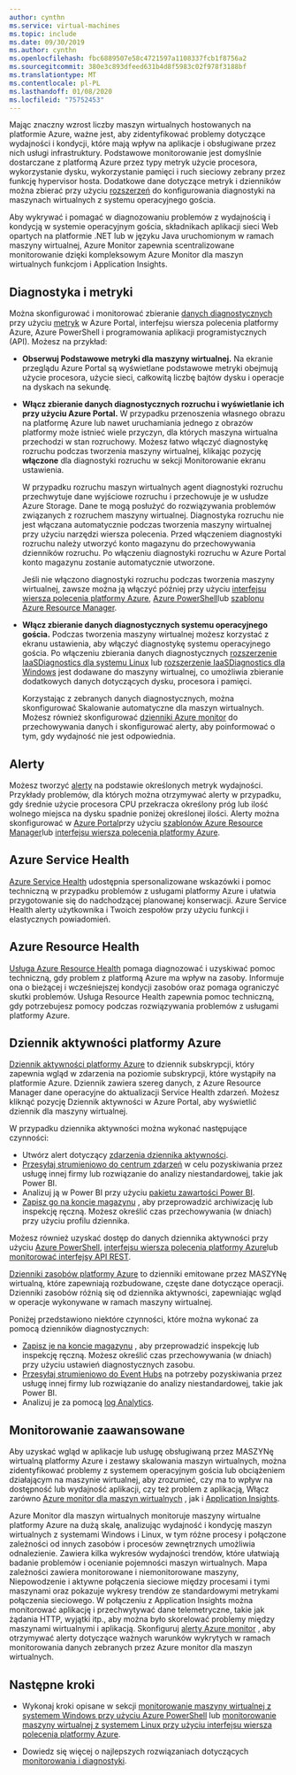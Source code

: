 ```yaml
---
author: cynthn
ms.service: virtual-machines
ms.topic: include
ms.date: 09/30/2019
ms.author: cynthn
ms.openlocfilehash: fbc6889507e58c4721597a1108337fcb1f8756a2
ms.sourcegitcommit: 380e3c893dfeed631b4d8f5983c02f978f3188bf
ms.translationtype: MT
ms.contentlocale: pl-PL
ms.lasthandoff: 01/08/2020
ms.locfileid: "75752453"
---
```

Mając znaczny wzrost liczby maszyn wirtualnych hostowanych na platformie Azure, ważne jest, aby zidentyfikować problemy dotyczące wydajności i kondycji, które mają wpływ na aplikacje i obsługiwane przez nich usługi infrastruktury. Podstawowe monitorowanie jest domyślnie dostarczane z platformą Azure przez typy metryk użycie procesora, wykorzystanie dysku, wykorzystanie pamięci i ruch sieciowy zebrany przez funkcję hypervisor hosta. Dodatkowe dane dotyczące metryk i dzienników można zbierać przy użyciu [rozszerzeń](../articles/virtual-machines/windows/extensions-features.md) do konfigurowania diagnostyki na maszynach wirtualnych z systemu operacyjnego gościa.

Aby wykrywać i pomagać w diagnozowaniu problemów z wydajnością i kondycją w systemie operacyjnym gościa, składnikach aplikacji sieci Web opartych na platformie .NET lub w języku Java uruchomionym w ramach maszyny wirtualnej, Azure Monitor zapewnia scentralizowane monitorowanie dzięki kompleksowym Azure Monitor dla maszyn wirtualnych funkcjom i Application Insights.

## <a name="diagnostics-and-metrics"></a>Diagnostyka i metryki 

Można skonfigurować i monitorować zbieranie [danych diagnostycznych](https://docs.microsoft.com/cli/azure/vm/diagnostics) przy użyciu [metryk](../articles/monitoring-and-diagnostics/monitoring-overview-metrics.md) w Azure Portal, interfejsu wiersza polecenia platformy Azure, Azure PowerShell i programowania aplikacji programistycznych (API). Możesz na przykład:

- **Obserwuj Podstawowe metryki dla maszyny wirtualnej.** Na ekranie przeglądu Azure Portal są wyświetlane podstawowe metryki obejmują użycie procesora, użycie sieci, całkowitą liczbę bajtów dysku i operacje na dyskach na sekundę.

- **Włącz zbieranie danych diagnostycznych rozruchu i wyświetlanie ich przy użyciu Azure Portal.** W przypadku przenoszenia własnego obrazu na platformę Azure lub nawet uruchamiania jednego z obrazów platformy może istnieć wiele przyczyn, dla których maszyna wirtualna przechodzi w stan rozruchowy. Możesz łatwo włączyć diagnostykę rozruchu podczas tworzenia maszyny wirtualnej, klikając pozycję **włączone** dla diagnostyki rozruchu w sekcji Monitorowanie ekranu ustawienia.

    W przypadku rozruchu maszyn wirtualnych agent diagnostyki rozruchu przechwytuje dane wyjściowe rozruchu i przechowuje je w usłudze Azure Storage. Dane te mogą posłużyć do rozwiązywania problemów związanych z rozruchem maszyny wirtualnej. Diagnostyka rozruchu nie jest włączana automatycznie podczas tworzenia maszyny wirtualnej przy użyciu narzędzi wiersza polecenia. Przed włączeniem diagnostyki rozruchu należy utworzyć konto magazynu do przechowywania dzienników rozruchu. Po włączeniu diagnostyki rozruchu w Azure Portal konto magazynu zostanie automatycznie utworzone.

    Jeśli nie włączono diagnostyki rozruchu podczas tworzenia maszyny wirtualnej, zawsze można ją włączyć później przy użyciu [interfejsu wiersza polecenia platformy Azure](https://docs.microsoft.com/cli/azure/vm/boot-diagnostics), [Azure PowerShell](https://docs.microsoft.com/powershell/module/az.compute/set-azvmbootdiagnostic)lub [szablonu Azure Resource Manager](../articles/virtual-machines/windows/extensions-diagnostics-template.md).

- **Włącz zbieranie danych diagnostycznych systemu operacyjnego gościa.** Podczas tworzenia maszyny wirtualnej możesz korzystać z ekranu ustawienia, aby włączyć diagnostykę systemu operacyjnego gościa. Po włączeniu zbierania danych diagnostycznych [rozszerzenie IaaSDiagnostics dla systemu Linux](../articles/virtual-machines/linux/diagnostic-extension.md) lub [rozszerzenie IaaSDiagnostics dla Windows](../articles/virtual-machines/windows/ps-extensions-diagnostics.md) jest dodawane do maszyny wirtualnej, co umożliwia zbieranie dodatkowych danych dotyczących dysku, procesora i pamięci.

    Korzystając z zebranych danych diagnostycznych, można skonfigurować Skalowanie automatyczne dla maszyn wirtualnych. Możesz również skonfigurować [dzienniki Azure monitor](../articles/azure-monitor/platform/data-platform-logs.md) do przechowywania danych i skonfigurować alerty, aby poinformować o tym, gdy wydajność nie jest odpowiednia.

## <a name="alerts"></a>Alerty

Możesz tworzyć [alerty](../articles/azure-monitor/platform/alerts-overview.md) na podstawie określonych metryk wydajności. Przykłady problemów, dla których można otrzymywać alerty w przypadku, gdy średnie użycie procesora CPU przekracza określony próg lub ilość wolnego miejsca na dysku spadnie poniżej określonej ilości. Alerty można skonfigurować w [Azure Portal](../articles/azure-monitor/platform/alerts-metric.md#create-with-azure-portal)przy użyciu [szablonów Azure Resource Manager](../articles/azure-monitor/platform/alerts-metric-create-templates.md)lub [interfejsu wiersza polecenia platformy Azure](../articles/azure-monitor/platform/alerts-metric.md#with-azure-cli).

## <a name="azure-service-health"></a>Azure Service Health

[Azure Service Health](../articles/service-health/service-health-overview.md) udostępnia spersonalizowane wskazówki i pomoc techniczną w przypadku problemów z usługami platformy Azure i ułatwia przygotowanie się do nadchodzącej planowanej konserwacji. Azure Service Health alerty użytkownika i Twoich zespołów przy użyciu funkcji i elastycznych powiadomień.

## <a name="azure-resource-health"></a>Azure Resource Health

[Usługa Azure Resource Health](../articles/service-health/resource-health-overview.md) pomaga diagnozować i uzyskiwać pomoc techniczną, gdy problem z platformą Azure ma wpływ na zasoby. Informuje ona o bieżącej i wcześniejszej kondycji zasobów oraz pomaga ograniczyć skutki problemów. Usługa Resource Health zapewnia pomoc techniczną, gdy potrzebujesz pomocy podczas rozwiązywania problemów z usługami platformy Azure.

## <a name="azure-activity-log"></a>Dziennik aktywności platformy Azure

[Dziennik aktywności platformy Azure](../articles/azure-monitor/platform/platform-logs-overview.md) to dziennik subskrypcji, który zapewnia wgląd w zdarzenia na poziomie subskrypcji, które wystąpiły na platformie Azure. Dziennik zawiera szereg danych, z Azure Resource Manager dane operacyjne do aktualizacji Service Health zdarzeń. Możesz kliknąć pozycję Dziennik aktywności w Azure Portal, aby wyświetlić dziennik dla maszyny wirtualnej.

W przypadku dziennika aktywności można wykonać następujące czynności:

- Utwórz alert dotyczący [zdarzenia dziennika aktywności](../articles/azure-monitor/platform/platform-logs-overview.md).
- [Przesyłaj strumieniowo do centrum zdarzeń](../articles/azure-monitor/platform/activity-logs-stream-event-hubs.md) w celu pozyskiwania przez usługę innej firmy lub rozwiązanie do analizy niestandardowej, takie jak Power BI.
- Analizuj ją w Power BI przy użyciu [pakietu zawartości Power BI](https://powerbi.microsoft.com/documentation/powerbi-content-pack-azure-audit-logs/).
- [Zapisz go na koncie magazynu](../articles/azure-monitor/platform/archive-activity-log.md) , aby przeprowadzić archiwizację lub inspekcję ręczną. Możesz określić czas przechowywania (w dniach) przy użyciu profilu dziennika.

Możesz również uzyskać dostęp do danych dziennika aktywności przy użyciu [Azure PowerShell](https://docs.microsoft.com/powershell/module/azurerm.insights/), [interfejsu wiersza polecenia platformy Azure](https://docs.microsoft.com/cli/azure/monitor)lub [monitorować interfejsy API REST](https://docs.microsoft.com/rest/api/monitor/).

[Dzienniki zasobów platformy Azure](../articles/azure-monitor/platform/platform-logs-overview.md) to dzienniki emitowane przez MASZYNę wirtualną, które zapewniają rozbudowane, częste dane dotyczące operacji. Dzienniki zasobów różnią się od dziennika aktywności, zapewniając wgląd w operacje wykonywane w ramach maszyny wirtualnej.

Poniżej przedstawiono niektóre czynności, które można wykonać za pomocą dzienników diagnostycznych:

- [Zapisz je na koncie magazynu](../articles/azure-monitor/platform/archive-diagnostic-logs.md) , aby przeprowadzić inspekcję lub inspekcję ręczną. Możesz określić czas przechowywania (w dniach) przy użyciu ustawień diagnostycznych zasobu.
- [Przesyłaj strumieniowo do Event Hubs](../articles/azure-monitor/platform/resource-logs-stream-event-hubs.md) na potrzeby pozyskiwania przez usługę innej firmy lub rozwiązanie do analizy niestandardowej, takie jak Power BI.
- Analizuj je za pomocą [log Analytics](../articles/log-analytics/log-analytics-azure-storage.md).

## <a name="advanced-monitoring"></a>Monitorowanie zaawansowane

Aby uzyskać wgląd w aplikacje lub usługę obsługiwaną przez MASZYNę wirtualną platformy Azure i zestawy skalowania maszyn wirtualnych, można zidentyfikować problemy z systemem operacyjnym gościa lub obciążeniem działającym na maszynie wirtualnej, aby zrozumieć, czy ma to wpływ na dostępność lub wydajność aplikacji, czy też problem z aplikacją, Włącz zarówno [Azure monitor dla maszyn wirtualnych](../articles/azure-monitor/insights/vminsights-overview.md) , jak i [Application Insights](../articles/azure-monitor/app/app-insights-overview.md).

Azure Monitor dla maszyn wirtualnych monitoruje maszyny wirtualne platformy Azure na dużą skalę, analizując wydajność i kondycję maszyn wirtualnych z systemami Windows i Linux, w tym różne procesy i połączone zależności od innych zasobów i procesów zewnętrznych umożliwia odnalezienie. Zawiera kilka wykresów wydajności trendów, które ułatwiają badanie problemów i ocenianie pojemności maszyn wirtualnych. Mapa zależności zawiera monitorowane i niemonitorowane maszyny, Niepowodzenie i aktywne połączenia sieciowe między procesami i tymi maszynami oraz pokazuje wykresy trendów ze standardowymi metrykami połączenia sieciowego. W połączeniu z Application Insights można monitorować aplikację i przechwytywać dane telemetryczne, takie jak żądania HTTP, wyjątki itp., aby można było skorelować problemy między maszynami wirtualnymi i aplikacją. Skonfiguruj [alerty Azure monitor](../articles/azure-monitor/platform/alerts-overview.md) , aby otrzymywać alerty dotyczące ważnych warunków wykrytych w ramach monitorowania danych zebranych przez Azure monitor dla maszyn wirtualnych.

## <a name="next-steps"></a>Następne kroki

- Wykonaj kroki opisane w sekcji [monitorowanie maszyny wirtualnej z systemem Windows przy użyciu Azure PowerShell](../articles/virtual-machines/windows/tutorial-monitoring.md) lub [monitorowanie maszyny wirtualnej z systemem Linux przy użyciu interfejsu wiersza polecenia platformy Azure](../articles/virtual-machines/linux/tutorial-monitoring.md).

- Dowiedz się więcej o najlepszych rozwiązaniach dotyczących [monitorowania i diagnostyki](https://docs.microsoft.com/azure/architecture/best-practices/monitoring).
